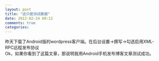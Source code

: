 ```yaml
---
layout: post
title: "这只是测试数据"
date: 2012-02-24 09:12
comments: true
categories: 
---
```


昨天下载了Android版的wordpress客户端。在后台设置→撰写→勾选启用XML-RPC远程发布协议  
Ok，如果你看到了这篇文章，那说明我用Android手机发布博客文章测试成功。
